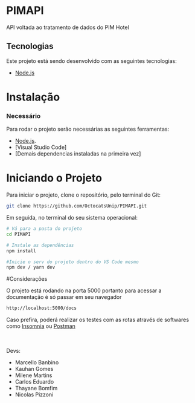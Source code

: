 
# PIMAPI

API voltada ao tratamento de dados do PIM Hotel

## Tecnologias
Este projeto está sendo desenvolvido com as seguintes tecnologias:

- [Node.js](https://nodejs.org/en/)

# Instalação
 ### Necessário
 Para rodar o projeto serão necessárias as seguintes ferramentas:
- [Node.js](https://nodejs.org/en/).
- [Visual Studio Code]
- [Demais dependencias instaladas na primeira vez]

# Iniciando o Projeto

Para iniciar o projeto, clone o repositório, pelo terminal do Git:
```bash
git clone https://github.com/OctocatsUnip/PIMAPI.git

```

Em seguida, no terminal do seu sistema operacional:

```bash
# Vá para a pasta do projeto
cd PIMAPI

# Instale as dependências
npm install

#Inicie o serv do projeto dentro do VS Code mesmo
npm dev / yarn dev
```

#Considerações

O projeto está rodando na porta 5000 portanto para acessar a documentação é só passar em seu navegador
```bash
http://localhost:5000/docs
```
Caso prefira, poderá realizar os testes com as rotas através de softwares como [Insomnia](https://insomnia.rest/download) ou [Postman](https://www.postman.com/downloads/)

<br><br>
Devs:
- Marcello Banbino<br>
- Kauhan Gomes<br>
- Milene Martins<br>
- Carlos Eduardo<br>
- Thayane Bomfim<br>
- Nicolas Pizzoni<br>

